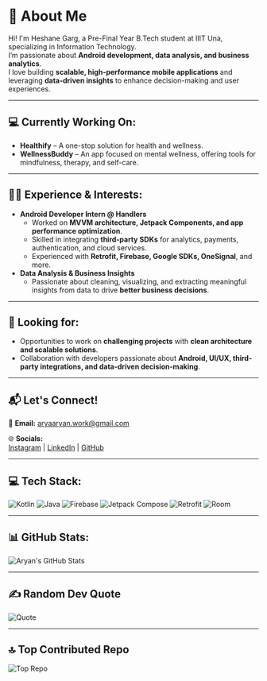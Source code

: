 # 🚀 About Me
Hi! I'm Heshane Garg, a Pre-Final Year B.Tech student at IIIT Una, specializing in Information Technology.  
I’m passionate about **Android development, data analysis, and business analytics**.  
I love building **scalable, high-performance mobile applications** and leveraging **data-driven insights** to enhance decision-making and user experiences.

---

## 💻 Currently Working On:
- **Healthify** – A one-stop solution for health and wellness.  
- **WellnessBuddy** – An app focused on mental wellness, offering tools for mindfulness, therapy, and self-care.

---

## 👨‍💻 Experience & Interests:
- **Android Developer Intern @ Handlers**  
  - Worked on **MVVM architecture, Jetpack Components, and app performance optimization**.
  - Skilled in integrating **third-party SDKs** for analytics, payments, authentication, and cloud services.
  - Experienced with **Retrofit, Firebase, Google SDKs, OneSignal**, and more.
- **Data Analysis & Business Insights**  
  - Passionate about cleaning, visualizing, and extracting meaningful insights from data to drive **better business decisions**.

---

## 📌 Looking for:
- Opportunities to work on **challenging projects** with **clean architecture and scalable solutions**.
- Collaboration with developers passionate about **Android, UI/UX, third-party integrations, and data-driven decision-making**.

---

## 📬 Let's Connect!
📧 **Email:** aryaaryan.work@gmail.com  

🌐 **Socials:**  
[Instagram](#) | [LinkedIn](#) | [GitHub](#)

---

## 💻 Tech Stack:
![Kotlin](https://img.shields.io/badge/Kotlin-0095D5?style=flat&logo=kotlin&logoColor=white)
![Java](https://img.shields.io/badge/Java-007396?style=flat&logo=java&logoColor=white)
![Firebase](https://img.shields.io/badge/Firebase-FFCA28?style=flat&logo=firebase&logoColor=black)
![Jetpack Compose](https://img.shields.io/badge/Jetpack_Compose-4285F4?style=flat&logo=android&logoColor=white)
![Retrofit](https://img.shields.io/badge/Retrofit-007396?style=flat&logo=android&logoColor=white)
![Room](https://img.shields.io/badge/Room-4CAF50?style=flat&logo=android&logoColor=white)

---

## 📊 GitHub Stats:
![Aryan's GitHub Stats](https://github-readme-stats.vercel.app/api?username=aryanarya&show_icons=true&theme=radical)

---

## ✍️ Random Dev Quote
![Quote](https://quotes-github-readme.vercel.app/api?type=horizontal)

---

## 🔝 Top Contributed Repo
![Top Repo](https://github-readme-stats.vercel.app/api/pin/?username=aryanarya&repo=top-repo&theme=radical)
